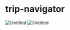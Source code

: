 # trip-navigator


![Untitled](https://github.com/user-attachments/assets/4d1326ce-0909-4c98-874e-ef13fa1cf6c2)
![Untitled](https://github.com/user-attachments/assets/32ff3d78-756e-4fd5-8d4c-71d2a4f0d500)
